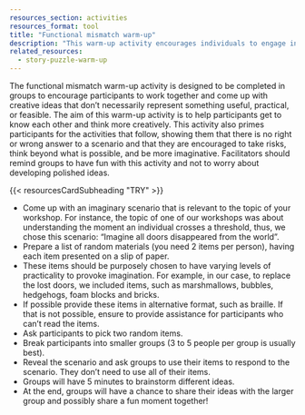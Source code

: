 ```yaml
---
resources_section: activities
resources_format: tool
title: "Functional mismatch warm-up"
description: "This warm-up activity encourages individuals to engage in a playful and collaborative ideation process."
related_resources:
  - story-puzzle-warm-up
---
```


The functional mismatch warm-up activity is designed to be completed in groups to encourage participants to work together and come up with creative ideas that don’t necessarily represent something useful, practical, or feasible. The aim of this warm-up activity is to help participants get to know each other and think more creatively. This activity also primes participants for the activities that follow, showing them that there is no right or wrong answer to a scenario and that they are encouraged to take risks, think beyond what is possible, and be more imaginative. Facilitators should remind groups to have fun with this activity and not to worry about developing polished ideas.

{{< resourcesCardSubheading "TRY" >}}

- Come up with an imaginary scenario that is relevant to the topic of your workshop. For instance, the topic of one of our workshops was about understanding the moment an individual crosses a threshold, thus, we chose this scenario: “Imagine all doors disappeared from the world”. 
- Prepare a list of random materials (you need 2 items per person), having each item presented on a slip of paper.
- These items should be purposely chosen to have varying levels of practicality to provoke imagination. For example, in our case, to replace the lost doors, we included items, such as marshmallows, bubbles, hedgehogs, foam blocks and bricks.
- If possible provide these items in alternative format, such as braille. If that is not possible, ensure to provide assistance for participants who can’t read the items.
- Ask participants to pick two random items.
- Break participants into smaller groups (3 to 5 people per group is usually best).
- Reveal the scenario and ask groups to use their items to respond to the scenario. They don’t need to use all of their items.
- Groups will have 5 minutes to brainstorm different ideas. 
- At the end, groups will have a chance to share their ideas with the larger group and possibly share a fun moment together!
